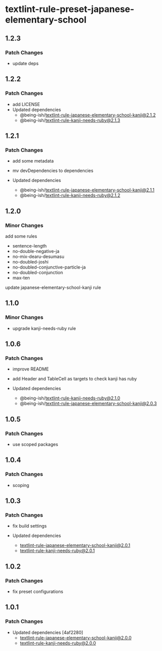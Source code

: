 # textlint-rule-preset-japanese-elementary-school

## 1.2.3

### Patch Changes

- update deps

## 1.2.2

### Patch Changes

- add LICENSE
- Updated dependencies
  - @being-ish/textlint-rule-japanese-elementary-school-kanji@2.1.2
  - @being-ish/textlint-rule-kanji-needs-ruby@2.1.3

## 1.2.1

### Patch Changes

- add some metadata
- mv devDependencies to dependencies

- Updated dependencies
  - @being-ish/textlint-rule-japanese-elementary-school-kanji@2.1.1
  - @being-ish/textlint-rule-kanji-needs-ruby@2.1.2

## 1.2.0

### Minor Changes

add some rules

- sentence-length
- no-double-negative-ja
- no-mix-dearu-desumasu
- no-doubled-joshi
- no-doubled-conjunctive-particle-ja
- no-doubled-conjunction
- max-ten

update japanese-elementary-school-kanji rule

## 1.1.0

### Minor Changes

- upgrade kanji-needs-ruby rule

## 1.0.6

### Patch Changes

- improve README
- add Header and TableCell as targets to check kanji has ruby

- Updated dependencies
  - @being-ish/textlint-rule-kanji-needs-ruby@2.1.0
  - @being-ish/textlint-rule-japanese-elementary-school-kanji@2.0.3

## 1.0.5

### Patch Changes

- use scoped packages

## 1.0.4

### Patch Changes

- scoping

## 1.0.3

### Patch Changes

- fix build settings

- Updated dependencies
  - textlint-rule-japanese-elementary-school-kanji@2.0.1
  - textlint-rule-kanji-needs-ruby@2.0.1

## 1.0.2

### Patch Changes

- fix preset configurations

## 1.0.1

### Patch Changes

- Updated dependencies [4af2280]
  - textlint-rule-japanese-elementary-school-kanji@2.0.0
  - textlint-rule-kanji-needs-ruby@2.0.0
